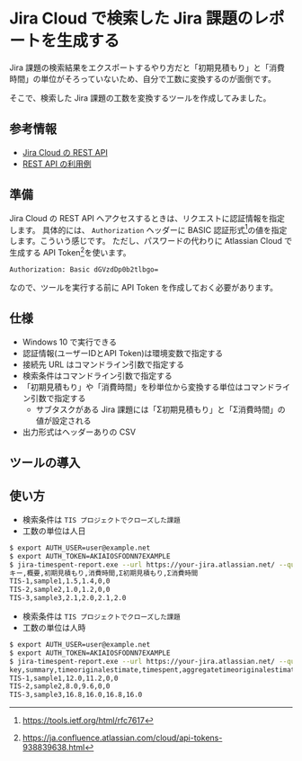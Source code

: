 # Jira Cloud で検索した Jira 課題のレポートを生成する

Jira 課題の検索結果をエクスポートするやり方だと「初期見積もり」と「消費時間」の単位がそろっていないため、自分で工数に変換するのが面倒です。

そこで、検索した Jira 課題の工数を変換するツールを作成してみました。

## 参考情報

* [Jira Cloud の REST API](https://developer.atlassian.com/server/jira/platform/rest-apis/)
* [REST API の利用例](https://developer.atlassian.com/server/jira/platform/jira-rest-api-examples/)

## 準備

Jira Cloud の REST API へアクセスするときは、リクエストに認証情報を指定します。
具体的には、 `Authorization` ヘッダーに BASIC 認証形式[^1]の値を指定します。こういう感じです。
ただし、パスワードの代わりに Atlassian Cloud で生成する API Token[^2]を使います。

```
Authorization: Basic dGVzdDp0b2tlbgo=
```

なので、ツールを実行する前に API Token を作成しておく必要があります。

[^1]: https://tools.ietf.org/html/rfc7617
[^2]: https://ja.confluence.atlassian.com/cloud/api-tokens-938839638.html

## 仕様

* Windows 10 で実行できる
* 認証情報(ユーザーIDとAPI Token)は環境変数で指定する
* 接続先 URL はコマンドライン引数で指定する
* 検索条件はコマンドライン引数で指定する
* 「初期見積もり」や「消費時間」を秒単位から変換する単位はコマンドライン引数で指定する
    - サブタスクがある Jira 課題には「Σ初期見積もり」と「Σ消費時間」の値が設定される
* 出力形式はヘッダーありの CSV

## ツールの導入


## 使い方

* 検索条件は `TIS プロジェクトでクローズした課題`
* 工数の単位は人日

```bash
$ export AUTH_USER=user@example.net
$ export AUTH_TOKEN=AKIAIOSFODNN7EXAMPLE
$ jira-timespent-report.exe --url https://your-jira.atlassian.net/ --query 'project = TIS AND status = Closed' --unit 'day'
キー,概要,初期見積もり,消費時間,Σ初期見積もり,Σ消費時間
TIS-1,sample1,1.5,1.4,0,0
TIS-2,sample2,1.0,1.2,0,0
TIS-3,sample3,2.1,2.0,2.1,2.0
```

* 検索条件は `TIS プロジェクトでクローズした課題`
* 工数の単位は人時

```bash
$ export AUTH_USER=user@example.net
$ export AUTH_TOKEN=AKIAIOSFODNN7EXAMPLE
$ jira-timespent-report.exe --url https://your-jira.atlassian.net/ --query 'project = TIS AND status = Closed' --unit 'hour'
key,summary,timeoriginalestimate,timespent,aggregatetimeoriginalestimate,aggregatetimespent
TIS-1,sample1,12.0,11.2,0,0
TIS-2,sample2,8.0,9.6,0,0
TIS-3,sample3,16.8,16.0,16.8,16.0
```
